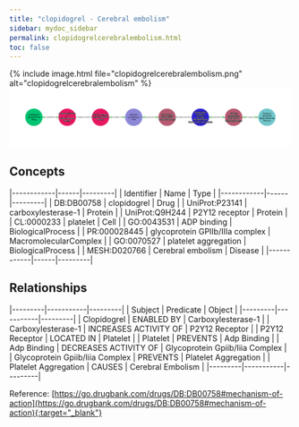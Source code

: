 ```yaml
---
title: "clopidogrel - Cerebral embolism"
sidebar: mydoc_sidebar
permalink: clopidogrelcerebralembolism.html
toc: false 
---
```


{% include image.html file="clopidogrelcerebralembolism.png" alt="clopidogrelcerebralembolism" %}![Path Visualization](/images/clopidogrelcerebralembolism.png)

## Concepts

|------------|------|---------|
| Identifier | Name | Type    |
|------------|------|---------|
| DB:DB00758 | clopidogrel | Drug |
| UniProt:P23141 | carboxylesterase-1 | Protein |
| UniProt:Q9H244 | P2Y12 receptor | Protein |
| CL:0000233 | platelet | Cell |
| GO:0043531 | ADP binding | BiologicalProcess |
| PR:000028445 | glycoprotein GPIIb/IIIa complex | MacromolecularComplex |
| GO:0070527 | platelet aggregation | BiologicalProcess |
| MESH:D020766 | Cerebral embolism | Disease |
|------------|------|---------|

## Relationships

|---------|-----------|---------|
| Subject | Predicate | Object  |
|---------|-----------|---------|
| Clopidogrel | ENABLED BY | Carboxylesterase-1 |
| Carboxylesterase-1 | INCREASES ACTIVITY OF | P2Y12 Receptor |
| P2Y12 Receptor | LOCATED IN | Platelet |
| Platelet | PREVENTS | Adp Binding |
| Adp Binding | DECREASES ACTIVITY OF | Glycoprotein Gpiib/Iiia Complex |
| Glycoprotein Gpiib/Iiia Complex | PREVENTS | Platelet Aggregation |
| Platelet Aggregation | CAUSES | Cerebral Embolism |
|---------|-----------|---------|

Reference: [https://go.drugbank.com/drugs/DB:DB00758#mechanism-of-action](https://go.drugbank.com/drugs/DB:DB00758#mechanism-of-action){:target="_blank"}